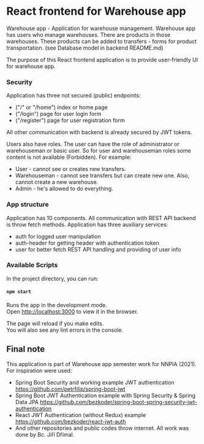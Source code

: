 # React frontend for Warehouse app

Warehouse app - Application for warehouse management.
Warehouse app has users who manage warehouses. There are products in those warehouses. 
These products can be added to transfers - forms for product transportation. (see Database model in backend README.md)

The purpose of this React frontend application is to provide user-friendly UI for warehouse app.   

### Security
Application has three not secured (public) endpoints:
- ("/" or "/home") index or home page
- ("/login") page for user login form
- ("/register") page for user registration form

All other communication with backend is already secured by JWT tokens.

Users also have roles. The user can have the role of administrator or warehouseman or basic user.
So for user and warehouseman roles some content is not available (Forbidden).
For example: 
- User - cannot see or creates new transfers.
- Warehouseman - cannot see transfers but can create new one. Also, cannot create a new warehouse.
- Admin - he's allowed to do everything.
### App structure
Application has 10 components. All communication with REST API backend is throw fetch methods.
Application has three auxiliary services:
- auth for logged user manipulation
- auth-header for getting header with authentication token
- user for better fetch REST API handling and providing of user info

### Available Scripts

In the project directory, you can run:

#### `npm start`

Runs the app in the development mode.\
Open [http://localhost:3000](http://localhost:3000) to view it in the browser.

The page will reload if you make edits.\
You will also see any lint errors in the console.

## Final note
This application is part of Warehouse app semester work for NNPIA (2021).
For inspiration were used:
- Spring Boot Security and working example JWT authentication https://github.com/petrfilip/spring-boot-jwt
- Spring Boot JWT Authentication example with Spring Security & Spring Data JPA https://github.com/bezkoder/spring-boot-spring-security-jwt-authentication
- React JWT Authentication (without Redux) example https://github.com/bezkoder/react-jwt-auth
- And other repositories and public codes throw internet. All work was done by Bc. Jiří Dřímal.